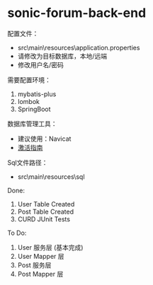 # sonic-forum-back-end

配置文件：
- src\main\resources\application.properties
- 请修改为目标数据库，本地/远端
- 修改用户名/密码

需要配置环境：
1. mybatis-plus
2. lombok
3. SpringBoot

数据库管理工具：
- 建议使用：Navicat
- [激活指南](https://www.newadmin.cn/archives/1852)

Sql文件路径：
- src\main\resources\sql

Done:
1. User Table Created
2. Post Table Created
3. CURD JUnit Tests

To Do:
1. User 服务层 (基本完成)
2. User Mapper 层
3. Post 服务层
4. Post Mapper 层
